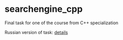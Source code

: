 # searchengine_cpp
Final task for one of the course from C++ specialization

Russian version of task: [details](task.pdf)
